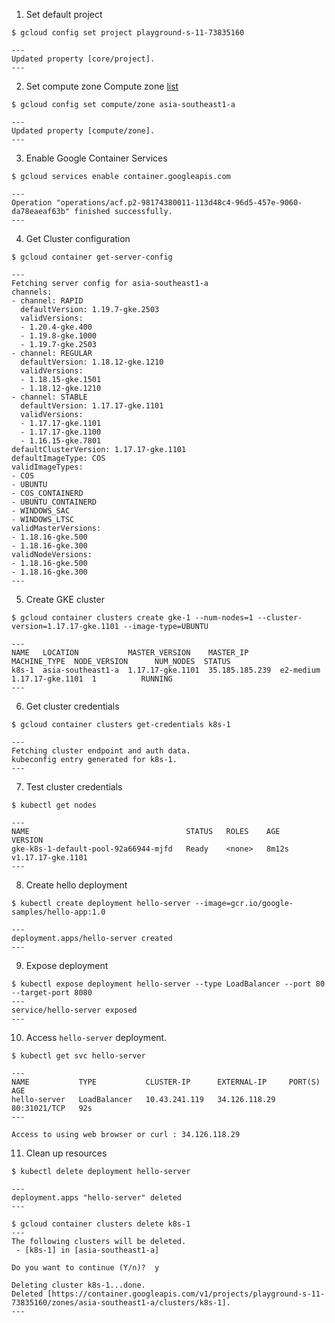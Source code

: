 1. Set default project
```
$ gcloud config set project playground-s-11-73835160

---
Updated property [core/project].
---
```

2. Set compute zone 
Compute zone [list](https://cloud.google.com/compute/docs/regions-zones#available)
```
$ gcloud config set compute/zone asia-southeast1-a

---
Updated property [compute/zone].
---
```

3. Enable Google Container Services
```
$ gcloud services enable container.googleapis.com

---
Operation "operations/acf.p2-98174380011-113d48c4-96d5-457e-9060-da78eaeaf63b" finished successfully.
---
```
4. Get Cluster configuration
```
$ gcloud container get-server-config

---
Fetching server config for asia-southeast1-a
channels:
- channel: RAPID
  defaultVersion: 1.19.7-gke.2503
  validVersions:
  - 1.20.4-gke.400
  - 1.19.8-gke.1000
  - 1.19.7-gke.2503
- channel: REGULAR
  defaultVersion: 1.18.12-gke.1210
  validVersions:
  - 1.18.15-gke.1501
  - 1.18.12-gke.1210
- channel: STABLE
  defaultVersion: 1.17.17-gke.1101
  validVersions:
  - 1.17.17-gke.1101
  - 1.17.17-gke.1100
  - 1.16.15-gke.7801
defaultClusterVersion: 1.17.17-gke.1101
defaultImageType: COS
validImageTypes:
- COS
- UBUNTU
- COS_CONTAINERD
- UBUNTU_CONTAINERD
- WINDOWS_SAC
- WINDOWS_LTSC
validMasterVersions:
- 1.18.16-gke.500
- 1.18.16-gke.300
validNodeVersions:
- 1.18.16-gke.500
- 1.18.16-gke.300
---
```

5. Create GKE cluster
```
$ gcloud container clusters create gke-1 --num-nodes=1 --cluster-version=1.17.17-gke.1101 --image-type=UBUNTU

---
NAME   LOCATION           MASTER_VERSION    MASTER_IP       MACHINE_TYPE  NODE_VERSION      NUM_NODES  STATUS
k8s-1  asia-southeast1-a  1.17.17-gke.1101  35.185.185.239  e2-medium     1.17.17-gke.1101  1          RUNNING
---
```

6. Get cluster credentials
```
$ gcloud container clusters get-credentials k8s-1

---
Fetching cluster endpoint and auth data.
kubeconfig entry generated for k8s-1.
---
```

7. Test cluster credentials
```
$ kubectl get nodes

---
NAME                                   STATUS   ROLES    AGE     VERSION
gke-k8s-1-default-pool-92a66944-mjfd   Ready    <none>   8m12s   v1.17.17-gke.1101
---
```

8. Create hello deployment
```
$ kubectl create deployment hello-server --image=gcr.io/google-samples/hello-app:1.0

---
deployment.apps/hello-server created
---
```

9. Expose deployment
```
$ kubectl expose deployment hello-server --type LoadBalancer --port 80 --target-port 8080
---
service/hello-server exposed
---
```

10. Access `hello-server` deployment.
```
$ kubectl get svc hello-server

---
NAME           TYPE           CLUSTER-IP      EXTERNAL-IP     PORT(S)        AGE
hello-server   LoadBalancer   10.43.241.119   34.126.118.29   80:31021/TCP   92s
---

Access to using web browser or curl : 34.126.118.29
```

11. Clean up resources
```
$ kubectl delete deployment hello-server

---
deployment.apps "hello-server" deleted
---

$ gcloud container clusters delete k8s-1
---
The following clusters will be deleted.
 - [k8s-1] in [asia-southeast1-a]

Do you want to continue (Y/n)?  y

Deleting cluster k8s-1...done.
Deleted [https://container.googleapis.com/v1/projects/playground-s-11-73835160/zones/asia-southeast1-a/clusters/k8s-1].
---
```